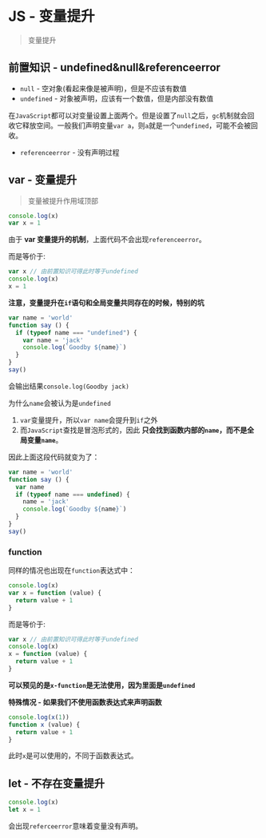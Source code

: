 # JS - 变量提升
> 变量提升

## 前置知识 - undefined&null&referenceerror

* `null` - 空对象(看起来像是被声明)，但是不应该有数值
* `undefined` - 对象被声明，应该有一个数值，但是内部没有数值

在`JavaScript`都可以对变量设置上面两个。但是设置了`null`之后，`gc`机制就会回收它释放空间。一般我们声明变量`var a`，则`a`就是一个`undefined`，可能不会被回收。

* `referenceerror` - 没有声明过程

## var - 变量提升
> 变量被提升作用域顶部

```JavaScript
console.log(x)
var x = 1
```

由于 **var 变量提升的机制**，上面代码不会出现`referenceerror`。

而是等价于:

```JavaScript
var x // 由前置知识可得此时等于undefined
console.log(x)
x = 1
```

**注意，变量提升在`if`语句和全局变量共同存在的时候，特别的坑**

```JavaScript
var name = 'world'
function say () {
  if (typeof name === "undefined") {
    var name = 'jack'
    console.log(`Goodby ${name}`)
  }
}
say()
```

会输出结果`console.log(Goodby jack)`

为什么`name`会被认为是`undefined`

1. `var`变量提升，所以`var name`会提升到`if`之外
2. 而`JavaScript`查找是冒泡形式的，因此 **只会找到函数内部的`name`，而不是全局变量`name`**。

因此上面这段代码就变为了：

```JavaScript
var name = 'world'
function say () {
  var name
  if (typeof name === undefined) {
    name = 'jack'
    console.log(`Goodby ${name}`)
  }
}
say()
```

### function

同样的情况也出现在`function`表达式中：

```JavaScript
console.log(x)
var x = function (value) {
  return value + 1
}
```

而是等价于:

```JavaScript
var x // 由前置知识可得此时等于undefined
console.log(x)
x = function (value) {
  return value + 1
}
```

**可以预见的是`x-function`是无法使用，因为里面是`undefined`**

**特殊情况 - 如果我们不使用函数表达式来声明函数**

```JavaScript
console.log(x(1))
function x (value) {
  return value + 1
}
```

此时`x`是可以使用的，不同于函数表达式。

## let - 不存在变量提升

```JavaScript
console.log(x)
let x = 1
```

会出现`referceerror`意味着变量没有声明。